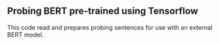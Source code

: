 
## Probing BERT pre-trained using Tensorflow

This code read and prepares probing sentences for use with an external BERT model.
